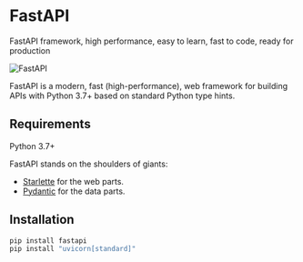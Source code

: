 # FastAPI

FastAPI framework, high performance, easy to learn, fast to code, ready for production

![FastAPI](https://camo.githubusercontent.com/86d9ca3437f5034da052cf0fd398299292aab0e4479b58c20f2fc37dd8ccbe05/68747470733a2f2f666173746170692e7469616e676f6c6f2e636f6d2f696d672f6c6f676f2d6d617267696e2f6c6f676f2d7465616c2e706e67)

FastAPI is a modern, fast (high-performance), web framework for building APIs with Python 3.7+ based on standard Python type hints.

## Requirements
Python 3.7+

FastAPI stands on the shoulders of giants:

<ul>
<li><a href="https://www.starlette.io/" class="external-link" target="_blank">Starlette</a> for the web parts.</li>
<li><a href="https://pydantic-docs.helpmanual.io/" class="external-link" target="_blank">Pydantic</a> for the data parts.</li>
</ul>

## Installation
```bash
pip install fastapi
pip install "uvicorn[standard]"
```